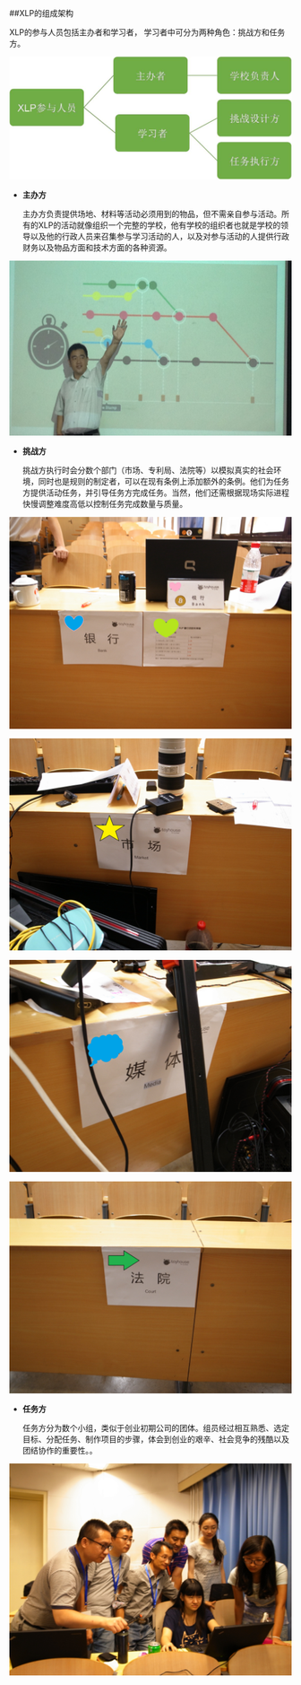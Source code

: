 ##XLP的组成架构

XLP的参与人员包括主办者和学习者， 学习者中可分为两种角色：挑战方和任务方。

![0](../assets/introduction/tmp/picture/how_to_conduct/01.jpg)

* **主办方**

  主办方负责提供场地、材料等活动必须用到的物品，但不需亲自参与活动。所有的XLP的活动就像组织一个完整的学校，他有学校的组织者也就是学校的领导以及他的行政人员来召集参与学习活动的人，以及对参与活动的人提供行政财务以及物品方面和技术方面的各种资源。

![1](../assets/introduction/tmp/picture/how_to_conduct/teacher.jpg)

* **挑战方**

  挑战方执行时会分数个部门（市场、专利局、法院等）以模拟真实的社会环境，同时也是规则的制定者，可以在现有条例上添加额外的条例。他们为任务方提供活动任务，并引导任务方完成任务。当然，他们还需根据现场实际进程快慢调整难度高低以控制任务完成数量与质量。

![2](../assets/introduction/tmp/picture/how_to_conduct/R0015020.jpg)

![2](../assets/introduction/tmp/picture/how_to_conduct/R0015021.jpg)

![2](../assets/introduction/tmp/picture/how_to_conduct/R0015022.jpg)

![2](../assets/introduction/tmp/picture/how_to_conduct/R0015024.jpg)


* **任务方**

  任务方分为数个小组，类似于创业初期公司的团体。组员经过相互熟悉、选定目标、分配任务、制作项目的步骤，体会到创业的艰辛、社会竞争的残酷以及团结协作的重要性。。

![2](../assets/introduction/tmp/picture/how_to_conduct/R0015067.jpg)


